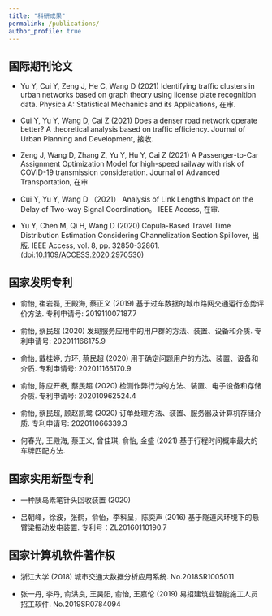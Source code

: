 ```yaml
---
title: "科研成果"
permalink: /publications/
author_profile: true
---
```


<!-- {% if author.googlescholar %}
  You can also find my articles on <u><a href="{{author.googlescholar}}">my Google Scholar profile</a>.</u>
{% endif %}

{% include base_path %}

{% for post in site.publications reversed %}
  {% include archive-single.html %}
{% endfor %} -->


## 国际期刊论文

* Yu Y, Cui Y, Zeng J, He C, Wang D (2021) Identifying traffic clusters in urban networks based on graph theory using license plate recognition data. Physica A: Statistical Mechanics and its Applications, 在审.

* Cui Y, Yu Y, Wang D, Cai Z (2021) Does a denser road network operate better? A theoretical analysis based on traffic efficiency. Journal of Urban Planning and Development, 接收.

* Zeng J, Wang D, Zhang Z, Yu Y, Hu Y, Cai Z (2021) A Passenger-to-Car Assignment Optimization Model for high-speed railway with risk of COVID-19 transmission consideration. Journal of Advanced Transportation, 在审

* Cui Y, Yu Y, Wang D （2021） Analysis of Link Length’s Impact on the Delay of Two-way Signal Coordination。 IEEE Access, 在审.

* Yu Y, Chen M, Qi H, Wang D (2020) Copula-Based Travel Time Distribution Estimation Considering Channelization Section Spillover, 出版. IEEE Access, vol. 8, pp. 32850-32861. (doi:[10.1109/ACCESS.2020.2970530](https://eveyuyi.github.io/files/Copula_Based_Travel_Time_Distribution_Estimation))


## 国家发明专利

* 俞怡, 崔岩磊, 王殿海, 蔡正义 (2019) 基于过车数据的城市路网交通运行态势评价方法. 专利申请号: 201911007187.7

* 俞怡, 蔡民超 (2020) 发现服务应用中的用户群的方法、装置、设备和介质. 专利申请号: 202011166175.9 

* 俞怡, 戴桂婷, 方环, 蔡民超 (2020) 用于确定问题用户的方法、装置、设备和介质. 专利申请号: 202011166170.9

* 俞怡, 陈应开泰, 蔡民超 (2020) 检测作弊行为的方法、装置、电子设备和存储介质. 专利申请号: 202010962524.4

* 俞怡, 蔡民超, 顾赵凯鹭 (2020) 订单处理方法、装置、服务器及计算机存储介质. 专利申请号: 202011066339.3

* 何春光, 王殿海, 蔡正义, 曾佳琪, 俞怡, 金盛 (2021) 基于行程时间概率最大的车牌匹配方法.


## 国家实用新型专利

* 一种胰岛素笔针头回收装置 (2020)

* 吕朝峰，徐波，张鹤，俞怡，李科呈，陈奕声 (2016) 基于隧道风环境下的悬臂梁振动发电装置. 专利号：ZL20160110190.7



## 国家计算机软件著作权

* 浙江大学 (2018) 城市交通大数据分析应用系统. No.2018SR1005011

* 张一丹, 李丹, 俞洪良, 王昊阳, 俞怡, 王嘉伦 (2019) 易招建筑业智能施工人员招工软件. No.2019SR0784094








